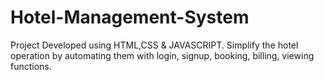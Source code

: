 # Hotel-Management-System
Project Developed using HTML,CSS &amp; JAVASCRIPT.
Simplify the hotel operation by automating them with login, signup, booking, billing, viewing functions.
